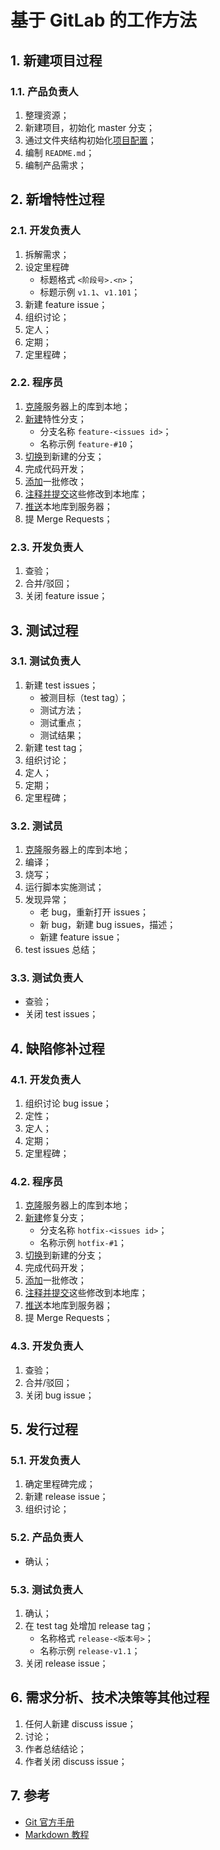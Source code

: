 # 基于 GitLab 的工作方法

## 1. 新建项目过程

### 1.1. 产品负责人

1. 整理资源；
1. 新建项目，初始化 master 分支；
1. 通过文件夹结构初始化[项目配置](项目配置)；
1. 编制 `README.md`；
1. 编制产品需求；

## 2. 新增特性过程

### 2.1. 开发负责人

1. 拆解需求；
1. 设定里程碑
   - 标题格式 `<阶段号>.<n>`；
   - 标题示例 `v1.1`、`v1.101`；
1. 新建 feature issue；
1. 组织讨论；
1. 定人；
1. 定期；
1. 定里程碑；

### 2.2. 程序员

1. [克隆](clone)服务器上的库到本地；
1. [新建](creat-branch)特性分支；
   - 分支名称 `feature-<issues id>`；
   - 名称示例 `feature-#10`；
1. [切换](check-out)到新建的分支；
1. 完成代码开发；
1. [添加](add)一批修改；
1. [注释并提交](commit)这些修改到本地库；
1. [推送](push)本地库到服务器；
1. 提 Merge Requests；

### 2.3. 开发负责人

1. 查验；
1. 合并/驳回；
1. 关闭 feature issue；

## 3. 测试过程

### 3.1. 测试负责人

1. 新建 test issues；
   - 被测目标（test tag）；
   - 测试方法；
   - 测试重点；
   - 测试结果；
1. 新建 test tag；
1. 组织讨论；
1. 定人；
1. 定期；
1. 定里程碑；

### 3.2. 测试员

1. [克隆](clone)服务器上的库到本地；
1. 编译；
1. 烧写；
1. 运行脚本实施测试；
1. 发现异常；
   - 老 bug，重新打开 issues；
   - 新 bug，新建 bug issues，描述；
   - 新建 feature issue；
1. test issues 总结；

### 3.3. 测试负责人

- 查验；
- 关闭 test issues；

## 4. 缺陷修补过程

### 4.1. 开发负责人

1. 组织讨论 bug issue；
1. 定性；
1. 定人；
1. 定期；
1. 定里程碑；

### 4.2. 程序员

1. [克隆](clone)服务器上的库到本地；
1. [新建](creat-branch)修复分支；
   - 分支名称 `hotfix-<issues id>`；
   - 名称示例 `hotfix-#1`；
1. [切换](check-out)到新建的分支；
1. 完成代码开发；
1. [添加](add)一批修改；
1. [注释并提交](commit)这些修改到本地库；
1. [推送](push)本地库到服务器；
1. 提 Merge Requests；

### 4.3. 开发负责人

1. 查验；
1. 合并/驳回；
1. 关闭 bug issue；

## 5. 发行过程

### 5.1. 开发负责人

1. 确定里程碑完成；
1. 新建 release issue；
1. 组织讨论；

### 5.2. 产品负责人

- 确认；

### 5.3. 测试负责人

1. 确认；
1. 在 test tag 处增加 release tag；
    - 名称格式 `release-<版本号>`；
    - 名称示例 `release-v1.1`；
1. 关闭 release issue；
    
## 6. 需求分析、技术决策等其他过程

1. 任何人新建 discuss issue；
1. 讨论；
1. 作者总结结论；
1. 作者关闭 discuss issue；

## 7. 参考

- [Git 官方手册](pro-git.pdf)
- [Markdown 教程](https://www.runoob.com/markdown/md-title.html)
